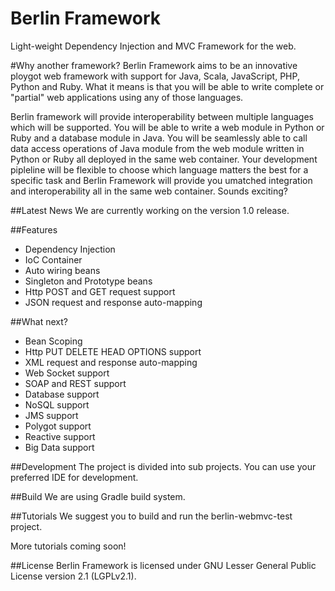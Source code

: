 # Berlin Framework
Light-weight Dependency Injection and MVC Framework for the web. 

#Why another framework?
Berlin Framework aims to be an innovative ploygot web framework with support for Java, Scala, JavaScript, PHP, Python and Ruby. What it means is that you will be able to write complete or "partial" web applications using any of those languages.

Berlin framework will provide interoperability between multiple languages which will be supported. You will be able to write a web module in Python or Ruby and a database module in Java. You will be seamlessly able to call data access operations of Java module from the web module written in Python or Ruby all deployed in the same web container. Your development pipleline will be flexible to choose which language matters the best for a specific task and Berlin Framework will provide you umatched integration and interoperability all in the same web container. Sounds exciting?

##Latest News
We are currently working on the version 1.0 release.

##Features
* Dependency Injection
* IoC Container
* Auto wiring beans
* Singleton and Prototype beans
* Http POST and GET request support
* JSON request and response auto-mapping

##What next?
* Bean Scoping
* Http PUT DELETE HEAD OPTIONS support
* XML request and response auto-mapping
* Web Socket support
* SOAP and REST support
* Database support
* NoSQL support
* JMS support
* Polygot support
* Reactive support
* Big Data support

##Development
The project is divided into sub projects. You can use your preferred IDE for development.

##Build
We are using Gradle build system. 

##Tutorials
We suggest you to build and run the berlin-webmvc-test project.

More tutorials coming soon!

##License
Berlin Framework is licensed under GNU Lesser General Public License version 2.1 (LGPLv2.1). 
